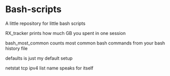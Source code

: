 # Bash-scripts
A little repository for little bash scripts

RX_tracker prints how much GB you spent in one session

bash_most_common counts most common bash commands from your bash history file

defaults is just my default setup

netstat tcp ipv4 list name speaks for itself
